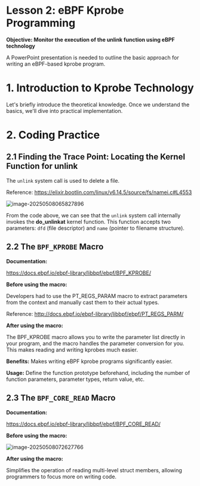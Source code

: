 # Lesson 2: eBPF Kprobe Programming

**Objective: Monitor the execution of the unlink function using eBPF technology**

A PowerPoint presentation is needed to outline the basic approach for writing an eBPF-based kprobe program.

# 1. Introduction to Kprobe Technology

Let's briefly introduce the theoretical knowledge. Once we understand the basics, we'll dive into practical implementation.

# 2. Coding Practice

## 2.1 Finding the Trace Point: Locating the Kernel Function for unlink

The `unlink` system call is used to delete a file.

Reference: https://elixir.bootlin.com/linux/v6.14.5/source/fs/namei.c#L4553

![image-20250508065827896](https://gitee.com/codergeek/picgo-image/raw/master/image/202507131619474.png)

From the code above, we can see that the `unlink` system call internally invokes the **do_unlinkat** kernel function. This function accepts two parameters: `dfd` (file descriptor) and `name` (pointer to filename structure).

## 2.2 The `BPF_KPROBE` Macro

**Documentation:**

https://docs.ebpf.io/ebpf-library/libbpf/ebpf/BPF_KPROBE/

**Before using the macro:**

Developers had to use the PT_REGS_PARAM macro to extract parameters from the context and manually cast them to their actual types.

Reference: http://docs.ebpf.io/ebpf-library/libbpf/ebpf/PT_REGS_PARM/

**After using the macro:**

The BPF_KPROBE macro allows you to write the parameter list directly in your program, and the macro handles the parameter conversion for you. This makes reading and writing kprobes much easier.

**Benefits:** Makes writing eBPF kprobe programs significantly easier.

**Usage:** Define the function prototype beforehand, including the number of function parameters, parameter types, return value, etc.

## 2.3 The `BPF_CORE_READ` Macro

**Documentation:**

https://docs.ebpf.io/ebpf-library/libbpf/ebpf/BPF_CORE_READ/

**Before using the macro:**

![image-20250508072627766](https://gitee.com/codergeek/picgo-image/raw/master/image/202507131619576.png)

**After using the macro:**

Simplifies the operation of reading multi-level struct members, allowing programmers to focus more on writing code.
